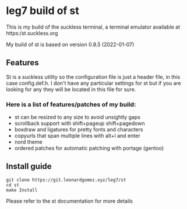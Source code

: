 # leg7 build of st

This is my build of the suckless terminal, a terminal emulator available at https:/st.suckless.org

My build of st is based on version 0.8.5 (2022-01-07)

## Features

St is a suckless utility so the configuration file is just a header file, in this case config.def.h.
I don't have any particular settings for st but if you are looking for any they will be located in this file for sure.

### Here is a list of features/patches of my build:

* st can be resized to any size to avoid unsightly gaps
* scrollback support with shift+pageup shift+pagedown
* boxdraw and ligatures for pretty fonts and characters
* copyurls that span multiple lines with alt+l and enter
* nord theme
* ordered patches for automatic patching with portage (gentoo)

## Install guide

```
git clone https://git.leonardgomez.xyz/leg7/st
cd st
make Install
```

Please refer to the st documentation for more details
